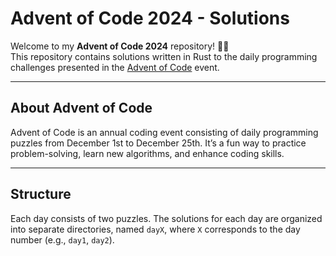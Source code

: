 # Advent of Code 2024 - Solutions  

Welcome to my **Advent of Code 2024** repository! 🎄✨  
This repository contains solutions written in Rust to the daily programming challenges presented in the [Advent of Code](https://adventofcode.com/2024) event.  

---

## About Advent of Code  
Advent of Code is an annual coding event consisting of daily programming puzzles from December 1st to December 25th. It’s a fun way to practice problem-solving, learn new algorithms, and enhance coding skills.  

---

## Structure  
Each day consists of two puzzles. The solutions for each day are organized into separate directories, named `dayX`, where `X` corresponds to the day number (e.g., `day1`, `day2`).  


